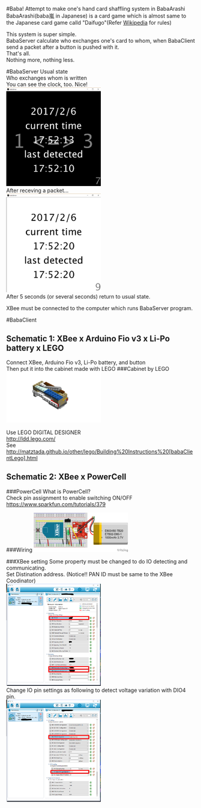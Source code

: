 #Baba!
Attempt to make one's hand card shaffling system in BabaArashi  
BabaArashi(baba嵐 in Japanese) is a card game which is almost same to the Japanese card game calld "Daifugo"(Refer [Wikipedia](https://en.wikipedia.org/wiki/Daifug%C5%8D) for rules)  

This system is super simple.  
BabaServer calculate who exchanges one's card to whom, when BabaClient send a packet after a button is pushed with it.  
That's all.  
Nothing more, nothing less.  

#BabaServer
Usual state  
Who exchanges whom is written  
You can see the clock, too. Nice!  
<a><img src="https://github.com/matzTada/Baba/blob/master/babaServer/image/server1.png" alt="" width=50%></a>  
After receving a packet...  
<a><img src="https://github.com/matzTada/Baba/blob/master/babaServer/image/server2.png" alt="" width=50%></a>  
After 5 seconds (or several seconds) return to usual state.

XBee must be connected to the computer which runs BabaServer program.

#BabaClient

## Schematic 1: XBee x Arduino Fio v3 x Li-Po battery x LEGO
Connect XBee, Arduino Fio v3, Li-Po battery, and button  
Then put it into the cabinet made with LEGO 
###Cabinet by LEGO
<a><img src="https://github.com/matzTada/Baba/blob/master/schematic/lego/babaClientLego.png" alt="" width=50%></a>  

Use LEGO DIGITAL DESIGNER  
<http://ldd.lego.com/>  
See <http://matztada.github.io/other/lego/Building%20Instructions%20[babaClientLego].html>

## Schematic 2: XBee x PowerCell

###PowerCell What is PowerCell?  
Check pin assignment to enable switching ON/OFF  
<https://www.sparkfun.com/tutorials/379>

###Wiring
<a><img src="https://github.com/matzTada/Baba/blob/master/schematic/frizzing/xbeeLiPo_breadboard.png" alt="" width=50%></a>  

###XBee setting
Some property must be changed to do IO detecting and communicating.  
Set Distination address. (Notice!! PAN ID must be same to the XBee Coodinator)  
<a><img src="https://github.com/matzTada/Baba/blob/master/xbeeSetting/xbeeSetting1.png" alt="" width=50%></a>  
Change IO pin settings as following to detect voltage variation with DIO4 pin.  
<a><img src="https://github.com/matzTada/Baba/blob/master/xbeeSetting/xbeeSetting2.png" alt="" width=50%></a>  
